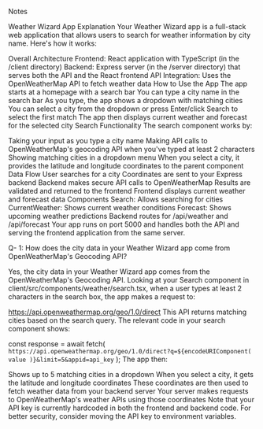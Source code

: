 Notes

Weather Wizard App Explanation
Your Weather Wizard app is a full-stack web application that allows users to search for weather information by city name. Here's how it works:

Overall Architecture
Frontend: React application with TypeScript (in the /client directory)
Backend: Express server (in the /server directory) that serves both the API and the React frontend
API Integration: Uses the OpenWeatherMap API to fetch weather data
How to Use the App
The app starts at a homepage with a search bar
You can type a city name in the search bar
As you type, the app shows a dropdown with matching cities
You can select a city from the dropdown or press Enter/click Search to select the first match
The app then displays current weather and forecast for the selected city
Search Functionality
The search component works by:

Taking your input as you type a city name
Making API calls to OpenWeatherMap's geocoding API when you've typed at least 2 characters
Showing matching cities in a dropdown menu
When you select a city, it provides the latitude and longitude coordinates to the parent component
Data Flow
User searches for a city
Coordinates are sent to your Express backend
Backend makes secure API calls to OpenWeatherMap
Results are validated and returned to the frontend
Frontend displays current weather and forecast data
Components
Search: Allows searching for cities
CurrentWeather: Shows current weather conditions
Forecast: Shows upcoming weather predictions
Backend routes for /api/weather and /api/forecast
Your app runs on port 5000 and handles both the API and serving the frontend application from the same server.

Q- 1: How does the city data in your Weather Wizard app come from OpenWeatherMap's Geocoding API?

Yes, the city data in your Weather Wizard app comes from the OpenWeatherMap's Geocoding API. 
Looking at your Search component in client/src/components/weather/search.tsx, 
when a user types at least 2 characters in the search box, the app makes a request to:

https://api.openweathermap.org/geo/1.0/direct
This API returns matching cities based on the search query. The relevant code in your search component shows:

const response = await fetch(
  `https://api.openweathermap.org/geo/1.0/direct?q=${encodeURIComponent(
    value
  )}&limit=5&appid=api_key`
);
The app then:

Shows up to 5 matching cities in a dropdown
When you select a city, it gets the latitude and longitude coordinates
These coordinates are then used to fetch weather data from your backend server
Your server makes requests to OpenWeatherMap's weather APIs using those coordinates
Note that your API key is currently hardcoded in both the frontend and backend code. 
For better security, consider moving the API key to environment variables.

